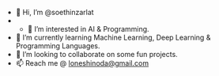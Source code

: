 - 👋 Hi, I’m @soethinzarlat
- - 👀 I’m interested in AI & Programming. 
- 🌱 I’m currently learning Machine Learning, Deep Learning & Programming Languages. 
- 💞️ I’m looking to collaborate on some fun projects. 
- 📫 Reach me @ loneshinoda@gmail.com 

<!---
LoneShinoda/LoneShinoda is a ✨ special ✨ repository because its `README.md` (this file) appears on your GitHub profile.
You can click the Preview link to take a look at your changes.
--->
